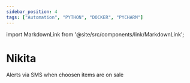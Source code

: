 ```yaml
---
sidebar_position: 4
tags: ["Automation", "PYTHON", "DOCKER", "PYCHARM"]
---
```


import MarkdownLink from '@site/src/components/link/MarkdownLink';

# Nikita

Alerts via SMS when choosen items are on sale

<MarkdownLink button
  to='https://github.com/brunopc-net/Nikita'
  text='Repository'
/>
